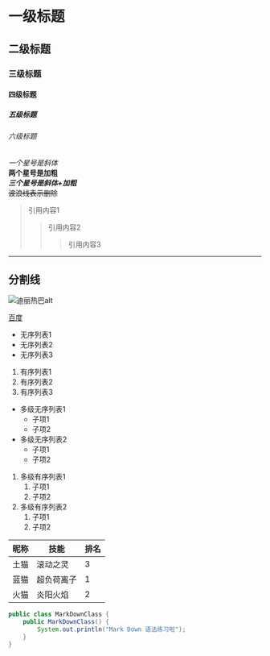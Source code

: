 # 一级标题
## 二级标题
### 三级标题
#### 四级标题
##### 五级标题
###### 六级标题

*一个星号是斜体*  
**两个星号是加粗**  
***三个星号是斜体+加粗***  
~~波浪线表示删除~~

>引用内容1
>>引用内容2
>>>引用内容3


---
分割线
---

![迪丽热巴alt](https://image.baidu.com/search/detail?ct=503316480&z=1&ipn=d&word=%E8%BF%AA%E4%B8%BD%E7%83%AD%E5%B7%B4&step_word=&hs=0&pn=14&spn=0&di=113631008480&pi=0&rn=1&tn=baiduimagedetail&is=0%2C0&istype=0&ie=utf-8&oe=utf-8&in=&cl=2&lm=-1&st=undefined&cs=2445984787%2C2847047319&os=994874770%2C603479818&simid=4121017597%2C591872311&adpicid=0&lpn=0&ln=1902&fr=&fmq=1552716204049_R&fm=&ic=undefined&s=undefined&hd=undefined&latest=undefined&copyright=undefined&se=&sme=&tab=0&width=0&height=0&face=undefined&ist=&jit=&cg=&bdtype=0&oriquery=&objurl=http%3A%2F%2Fnews.ittime.com.cn%2Fuploadimage%2F596c2be205266original.jpg&fromurl=ippr_z2C%24qAzdH3FAzdH3Fgjof_z%26e3Btppt4j_z%26e3Bv54_z%26e3BvgAzdH3FgjofAzdH3Fgjof_8c9n0_z%26e3Bfip4s%3F_%3D8caan90a90&gsm=78&rpstart=0&rpnum=0&islist=&querylist=&force=undefined "热巴title")

[百度](http://www.baidu.com "超链接title")

* 无序列表1  
* 无序列表2  
* 无序列表3

1. 有序列表1  
2. 有序列表2  
3. 有序列表3

* 多级无序列表1
   * 子项1
   * 子项2
* 多级无序列表2
   * 子项1
   * 子项2
 
1. 多级有序列表1
   1. 子项1
   2. 子项2
2. 多级有序列表2
   1. 子项1
   2. 子项2

昵称|技能|排名  
-|-|-  
土猫|滚动之灵|3  
蓝猫|超负荷离子|1  
火猫|炎阳火焰|2  

```java
public class MarkDownClass {
    public MarkDownClass() {
        System.out.println("Mark Down 语法练习啦");
    }
}
```








